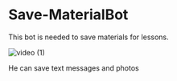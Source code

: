 # Save-MaterialBot
This bot is needed to save materials for lessons.


![video (1)](https://user-images.githubusercontent.com/125704144/219881147-4cd3fd06-6031-4ccb-88f4-47f955ce9ff3.gif)


He can save text messages and photos
